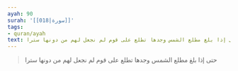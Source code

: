 ```yaml
---
ayah: 90
surah: '[[018|سورة]]'
tags:
- quran/ayah
text: حتى إذا بلغ مطلع الشمس وجدها تطلع على قوم لم نجعل لهم من دونها سترا
---
```

> حتى إذا بلغ مطلع الشمس وجدها تطلع على قوم لم نجعل لهم من دونها سترا
